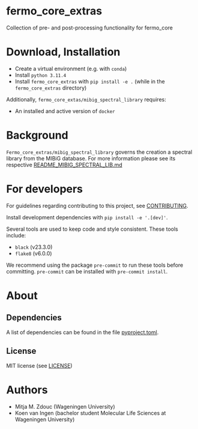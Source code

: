 # fermo_core_extras
Collection of pre- and post-processing functionality for fermo_core

Download, Installation
============

- Create a virtual environment (e.g. with `conda`)
- Install `python 3.11.4`
- Install `fermo_core_extras` with `pip install -e .` (while in the `fermo_core_extras`
  directory)

Additionally, `fermo_core_extas/mibig_spectral_library` requires:
- An installed and active version of `docker`

Background
==========

`Fermo_core_extras/mibig_spectral_library` governs the creation a spectral library from the MIBiG database. For more information please see its respective [README_MIBIG_SPECTRAL_LIB.md](fermo_core_extras/mibig_spectral_library/README_MIBIG_SPECTRAL_LIB.md)

For developers
==============

For guidelines regarding contributing to this project, see
[CONTRIBUTING](CONTRIBUTING.md).

Install development dependencies with `pip install -e '.[dev]'`.

Several tools are used to keep code and style consistent.
These tools include:
- `black` (v23.3.0)
- `flake8` (v6.0.0)

We recommend using the package `pre-commit` to run these tools before committing.
`pre-commit` can be installed with `pre-commit install`.

About
=====

## Dependencies

A list of dependencies can be found in the file [pyproject.toml](pyproject.toml).

## License

MIT license (see [LICENSE](LICENSE))

Authors
=======

- Mitja M. Zdouc (Wageningen University)
- Koen van Ingen (bachelor student Molecular Life Sciences at Wageningen University)
